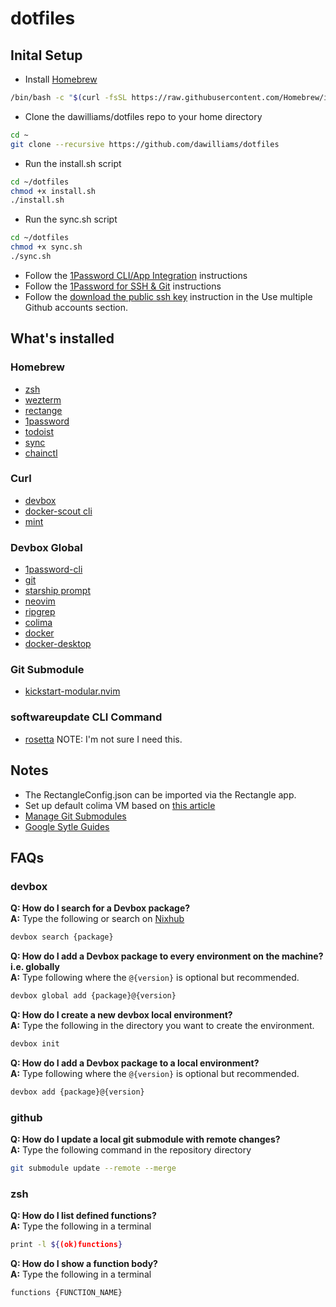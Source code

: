 # dotfiles 
## Inital Setup
- Install [Homebrew](https://docs.brew.sh/Installation#macos-requirements)
```bash
/bin/bash -c "$(curl -fsSL https://raw.githubusercontent.com/Homebrew/install/master/install.sh)"
```
- Clone the dawilliams/dotfiles repo to your home directory
```bash
cd ~
git clone --recursive https://github.com/dawilliams/dotfiles
```
- Run the install.sh script
```bash
cd ~/dotfiles
chmod +x install.sh
./install.sh
```
- Run the sync.sh script
```bash
cd ~/dotfiles
chmod +x sync.sh
./sync.sh
```
- Follow the [1Password CLI/App Integration](https://developer.1password.com/docs/cli/app-integration) instructions
- Follow the [1Password for SSH & Git](https://developer.1password.com/docs/ssh) instructions
- Follow the [download the public ssh key](https://developer.1password.com/docs/ssh/agent/advanced/#use-multiple-github-accounts) instruction in the Use multiple Github accounts section.

## What's installed
### Homebrew
- [zsh](https://www.zsh.org)
- [wezterm](https://wezfurlong.org/wezterm/index.html)
- [rectange](https://rectangleapp.com)
- [1password](https://1password.com)
- [todoist](https://todoist.com/downloads)
- [sync](https://www.sync.com)
- [chainctl](https://edu.chainguard.dev/tags/chainctl/)

### Curl
- [devbox](https://www.jetify.com/devbox/docs)
- [docker-scout cli](https://github.com/docker/scout-cli)
- [mint](https://github.com/mintoolkit/mint?tab=readme-ov-file#scripted-install)

### Devbox Global
- [1password-cli](https://1password.com/downloads/command-line)
- [git](https://git-scm.com/)
- [starship prompt](https://starship.rs)
- [neovim](https://neovim.io)
- [ripgrep](https://github.com/BurntSushi/ripgrep)
- [colima](https://github.com/abiosoft/colima)
- [docker](https://www.docker.com)
- [docker-desktop](https://docs.docker.com/compose/)

### Git Submodule
- [kickstart-modular.nvim](https://github.com/dawilliams/kickstart-modular.nvim/tree/master)

### softwareupdate CLI Command
- [rosetta](https://support.apple.com/en-us/102527) NOTE: I'm not sure I need this.

## Notes
- The RectangleConfig.json can be imported via the Rectangle app.
- Set up default colima VM based on [this article](https://medium.com/@guillem.riera/the-most-performant-docker-setup-on-macos-apple-silicon-m1-m2-m3-for-x64-amd64-compatibility-da5100e2557d)
- [Manage Git Submodules](https://medium.com/@nightheronry/how-to-add-and-update-git-submodules-dc1ba035e63b)
- [Google Sytle Guides](https://google.github.io/styleguide/)

## FAQs
### devbox
**Q: How do I search for a Devbox package?**\
**A:** Type the following or search on [Nixhub](https://www.nixhub.io)
```bash
devbox search {package}
``` 

**Q: How do I add a Devbox package to every environment on the machine? i.e. globally**\
 **A:** Type following where the `@{version}` is optional but recommended.

```bash
devbox global add {package}@{version}
``` 

**Q: How do I create a new devbox local environment?**\
 **A:** Type the following in the directory you want to create the environment.
```bash
devbox init
``` 

**Q: How do I add a Devbox package to a local environment?**\
 **A:** Type following where the `@{version}` is optional but recommended.
```bash
devbox add {package}@{version}
```

### github
**Q: How do I update a local git submodule with remote changes?**\
**A:** Type the following command in the repository directory
```bash
git submodule update --remote --merge
```

### zsh
**Q: How do I list defined functions?**\
**A:** Type the following in a terminal
```bash
print -l ${(ok)functions}
```

**Q: How do I show a function body?**\
**A:** Type the following in a terminal
```bash
functions {FUNCTION_NAME}
```
